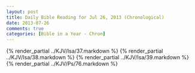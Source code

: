 ```yaml
---
layout: post
title: Daily Bible Reading for Jul 26, 2013 (Chronological)
date: 2013-07-26
comments: true
categories: [Bible in a Year - Chron]
---
```

{% render_partial ../KJV/Isa/37.markdown %}
{% render_partial ../KJV/Isa/38.markdown %}
{% render_partial ../KJV/Isa/39.markdown %}
{% render_partial ../KJV/Ps/76.markdown %}
